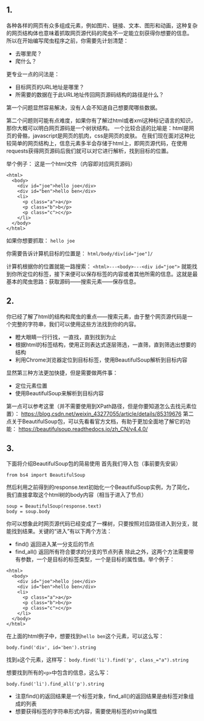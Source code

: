 ## 1.
各种各样的网页有众多组成元素，例如图片、链接、文本、图形和动画，这种复杂的网页结构体也意味着抓取网页源代码的爬虫不一定能立刻获得你想要的信息。
所以在开始编写爬虫程序之前，你需要先计划清楚：
- 去哪里爬？
- 爬什么？

更专业一点的问法是：
- 目标网页的URL地址是哪里？
- 所需要的数据在于此URL地址传回网页源码结构的路径是什么？

第一个问题显然容易解决，没有人会不知道自己想要爬哪些数据。

第二个问题则可能有点难度，如果你有了解过html或者xml这种标记语言的知识，那你大概可以明白网页源码是一个树状结构。
一个比较合适的比喻是：html是网页的骨骼，javascript是网页的肌肉，css是网页的皮肤。
在我们现在面对这种比较简单的网页结构上，信息元素多半会存储于html上，即网页源代码，在使用requests获得网页源码后我们就可以对它进行解析，找到目标的位置。

举个例子：
这是一个html文件（内容即对应网页源码）
```
<html>
  <body>
    <div id="joe">hello joe</div>
    <div id="ben">hello ben</div>
    <li>
      <p class="a">a</p>
      <p class="b">b</p>
      <p class="c">c</p>
    </li>
  </body>
</html>
```
如果你想要抓取：
```hello joe```

你需要告诉计算机目标的位置是：
```html/body/div[id="joe"]/```

计算机根据你的位置就能一路搜索：
```<html>---<body>---<div id="joe">```
就能找到你所定位的标签，接下来便可以保存标签的内容或者其他所需的信息。这就是最基本的爬虫思路：获取源码——搜索元素——保存信息。

## 2.
你已经了解了html的结构和爬虫的重点——搜索元素，由于整个网页源代码是一个完整的字符串，我们可以使用这些方法找到你的内容。
- 瞪大眼睛一行行找，一直找，直到找到为止
- 根据html的标签结构，使用正则表达式逐层筛选，一直筛，直到筛选出想要的结构
- 利用Chrome浏览器定位到目标标签，使用BeautifulSoup解析到目标内容

显然第三种方法更加快捷，但是需要做两件事：
- 定位元素位置
- 使用BeautifulSoup来解析到目标内容

第一点可以参考这里（并不需要使用到XPath路径，但是你要知道怎么去找元素位置）：
https://blog.csdn.net/weixin_43277055/article/details/85319676
第二点关于BeautifulSoup包，可以先看看官方文档，有助于更加全面地了解它的功能：
https://beautifulsoup.readthedocs.io/zh_CN/v4.4.0/

## 3.
下面将介绍BeautifulSoup包的简易使用
首先我们导入包（事前要先安装）

```from bs4 import BeautifulSoup```

然后利用之前得到的response.text初始化一个BeautifulSoup实例，为了简化，我们直接拿取这个html树的body内容（相当于进入了<body>节点）

```
soup = BeautifulSoup(response.text)
body = soup.body
```

你可以想象此时网页源代码已经变成了一棵树，只要按照对应路径进入到分支，就能找到结果。关键的“进入”有以下两个方法：
- find() 返回进入某一分支后的节点
- find_all() 返回所有符合要求的分支的节点列表
除此之外，这两个方法需要带有参数，一个是目标的标签类型，一个是目标的属性值。举个例子：

```
<html>
  <body>
    <div id="joe">hello joe</div>
    <div id="ben">hello ben</div>
    <li>
      <p class="a">a</p>
      <p class="b">b</p>
      <p class="c">c</p>
    </li>
  </body>
</html>
```
在上面的html例子中，想要找到```hello ben```这个元素，可以这么写：

```body.find('div', id='ben').string```

找到```a```这个元素，这样写：
```body.find('li').find('p', class_="a").string```

想要找到所有的```<p>```中包含的信息，这么写：

```body.find('li').find_all('p').string```
- 注意find()的返回结果是一个标签对象，find_all()的返回结果是由标签对象组成的列表
- 想要获得标签的字符串形式内容，需要使用标签的string属性

